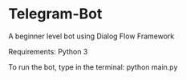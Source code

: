 # Telegram-Bot
A beginner level bot using Dialog Flow Framework

Requirements: Python 3

To run the bot, type in the terminal:
python main.py
